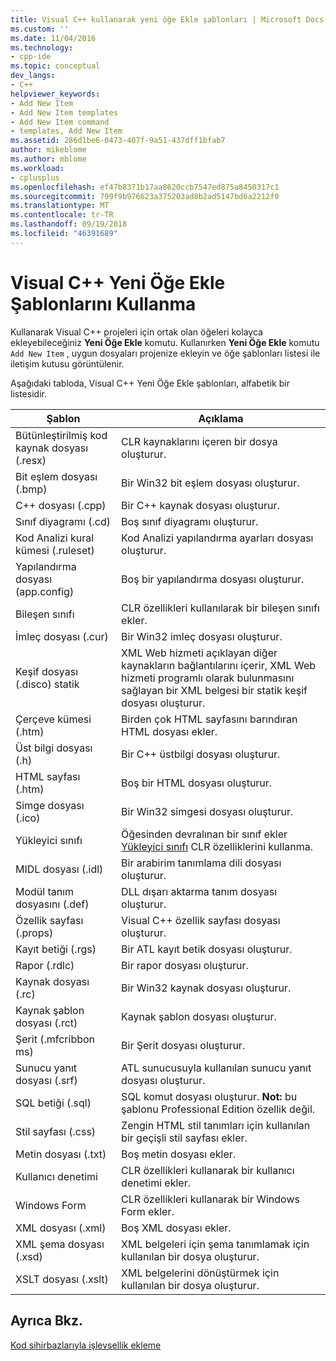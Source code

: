 ```yaml
---
title: Visual C++ kullanarak yeni öğe Ekle şablonları | Microsoft Docs
ms.custom: ''
ms.date: 11/04/2016
ms.technology:
- cpp-ide
ms.topic: conceptual
dev_langs:
- C++
helpviewer_keywords:
- Add New Item
- Add New Item templates
- Add New Item command
- templates, Add New Item
ms.assetid: 286d1be6-0473-407f-9a51-437dff1bfab7
author: mikeblome
ms.author: mblome
ms.workload:
- cplusplus
ms.openlocfilehash: ef47b8371b17aa8620ccb7547ed875a8450317c1
ms.sourcegitcommit: 799f9b976623a375203ad8b2ad5147bd6a2212f0
ms.translationtype: MT
ms.contentlocale: tr-TR
ms.lasthandoff: 09/19/2018
ms.locfileid: "46391689"
---
```

# <a name="using-visual-c-add-new-item-templates"></a>Visual C++ Yeni Öğe Ekle Şablonlarını Kullanma

Kullanarak Visual C++ projeleri için ortak olan öğeleri kolayca ekleyebileceğiniz **Yeni Öğe Ekle** komutu. Kullanırken **Yeni Öğe Ekle** komutu `Add New Item` , uygun dosyaları projenize ekleyin ve öğe şablonları listesi ile iletişim kutusu görüntülenir.

Aşağıdaki tabloda, Visual C++ Yeni Öğe Ekle şablonları, alfabetik bir listesidir.

|Şablon|Açıklama|
|--------------|-----------------|
|Bütünleştirilmiş kod kaynak dosyası (.resx)|CLR kaynaklarını içeren bir dosya oluşturur.|
|Bit eşlem dosyası (.bmp)|Bir Win32 bit eşlem dosyası oluşturur.|
|C++ dosyası (.cpp)|Bir C++ kaynak dosyası oluşturur.|
|Sınıf diyagramı (.cd)|Boş sınıf diyagramı oluşturur.|
|Kod Analizi kural kümesi (.ruleset)|Kod Analizi yapılandırma ayarları dosyası oluşturur.|
|Yapılandırma dosyası (app.config)|Boş bir yapılandırma dosyası oluşturur.|
|Bileşen sınıfı|CLR özellikleri kullanılarak bir bileşen sınıfı ekler.|
|İmleç dosyası (.cur)|Bir Win32 imleç dosyası oluşturur.|
|Keşif dosyası (.disco) statik|XML Web hizmeti açıklayan diğer kaynakların bağlantılarını içerir, XML Web hizmeti programlı olarak bulunmasını sağlayan bir XML belgesi bir statik keşif dosyası oluşturur.|
|Çerçeve kümesi (.htm)|Birden çok HTML sayfasını barındıran HTML dosyası ekler.|
|Üst bilgi dosyası (.h)|Bir C++ üstbilgi dosyası oluşturur.|
|HTML sayfası (.htm)|Boş bir HTML dosyası oluşturur.|
|Simge dosyası (.ico)|Bir Win32 simgesi dosyası oluşturur.|
|Yükleyici sınıfı|Öğesinden devralınan bir sınıf ekler [Yükleyici sınıfı](https://msdn.microsoft.com/library/system.configuration.install.installer.aspx) CLR özelliklerini kullanma.|
|MIDL dosyası (.idl)|Bir arabirim tanımlama dili dosyası oluşturur.|
|Modül tanım dosyasını (.def)|DLL dışarı aktarma tanım dosyası oluşturur.|
|Özellik sayfası (.props)|Visual C++ özellik sayfası dosyası oluşturur.|
|Kayıt betiği (.rgs)|Bir ATL kayıt betik dosyası oluşturur.|
|Rapor (.rdlc)|Bir rapor dosyası oluşturur.|
|Kaynak dosyası (.rc)|Bir Win32 kaynak dosyası oluşturur.|
|Kaynak şablon dosyası (.rct)|Kaynak şablon dosyası oluşturur.|
|Şerit (.mfcribbon ms)|Bir Şerit dosyası oluşturur.|
|Sunucu yanıt dosyası (.srf)|ATL sunucusuyla kullanılan sunucu yanıt dosyası oluşturur.|
|SQL betiği (.sql)|SQL komut dosyası oluşturur. **Not:** bu şablonu Professional Edition özellik değil.|
|Stil sayfası (.css)|Zengin HTML stil tanımları için kullanılan bir geçişli stil sayfası ekler.|
|Metin dosyası (.txt)|Boş metin dosyası ekler.|
|Kullanıcı denetimi|CLR özellikleri kullanarak bir kullanıcı denetimi ekler.|
|Windows Form|CLR özellikleri kullanarak bir Windows Form ekler.|
|XML dosyası (.xml)|Boş XML dosyası ekler.|
|XML şema dosyası (.xsd)|XML belgeleri için şema tanımlamak için kullanılan bir dosya oluşturur.|
|XSLT dosyası (.xslt)|XML belgelerini dönüştürmek için kullanılan bir dosya oluşturur.|

## <a name="see-also"></a>Ayrıca Bkz.

[Kod sihirbazlarıyla işlevsellik ekleme](../ide/adding-functionality-with-code-wizards-cpp.md)